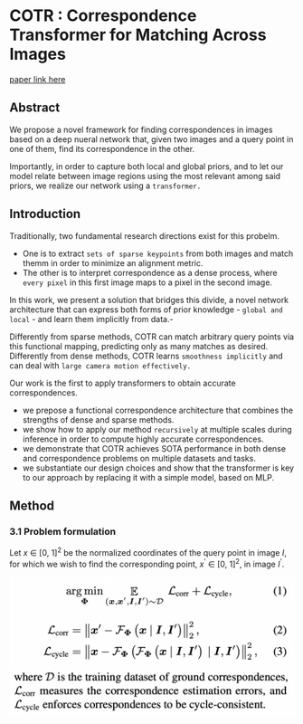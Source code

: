 
# COTR : Correspondence Transformer for Matching Across Images

[paper link here](https://arxiv.org/pdf/2103.14167.pdf)

## Abstract

We propose a novel framework for finding correspondences in images based on a deep nueral network that, given two images
and a query point in one of them, find its correspondence in the other.

Importantly, in order to capture both local and global priors, and to let our model relate between image regions using
the most relevant among said priors, we realize our network using a `transformer.`

## Introduction

Traditionally, two fundamental research directions exist for this probelm.
* One is to extract `sets of sparse keypoints` from both images and match themm in order to minimize an alignment metric.
* The other is to interpret correspondence as a dense process, where `every pixel` in this first image maps to a pixel in the second image.

In this work, we present a solution that bridges this divide,
a novel network architecture that can express both forms of prior knowledge - `global and local` - and learn them implicitly from data.-

Differently from sparse methods, COTR can match arbitrary query points via this functional mapping, predicting only as
many matches as desired. Differently from dense methods, COTR learns `smoothness implicitly` and can deal with `large camera
motion effectively.`

Our work is the first to apply transformers to obtain accurate correspondences.

* we prepose a functional correspondence architecture that combines the strengths of dense and sparse methods.
* we show how to apply our method `recursively` at multiple scales during inference in order to compute highly accurate
correspondences.
* we demonstrate that COTR achieves SOTA performance in both dense and correspondence problems on multiple datasets and
tasks.
* we substantiate our design choices and show that the transformer is key to our approach by replacing it with a simple
model, based on MLP.

## Method

### 3.1 Problem formulation

Let *x* ∈ [0, 1]<sup>2</sup> be the normalized coordinates of the query point in image *I*, for which we wish to find
the corresponding point, *x*<sup>'</sup> ∈ [0, 1]<sup>2</sup>, in image *I*<sup>'</sup>.

<img src="https://github.com/0nandon/2022_CVLAB_WINTER_STUDY/blob/main/photo/COTR_1.png" width=600>





